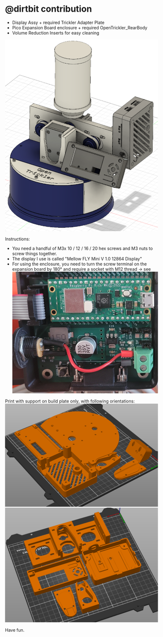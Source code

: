 # @dirtbit contribution

* Display Assy + required Trickler Adapter Plate
* Pico Expansion Board enclosure + required OpenTrickler_RearBody
* Volume Reduction Inserts for easy cleaning

![render](./Overview.png)

Instructions:
* You need a handful of M3x 10 / 12 / 16 / 20 hex screws and M3 nuts to screw things together. 
* The display I use is called "Mellow FLY Mini V 1.0 12864 Display"
* For using the enclosure, you need to turn the screw terminal on the expansion board by 180° and require a socket with M12 thread -> see ![render](screw_terminal.png)

Print with support on build plate only, with following orientations:
![render](./print_orientation.png)
![render](./print_orientation_2.png)

Have fun.
